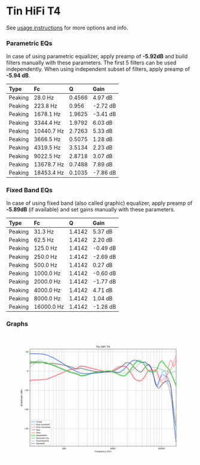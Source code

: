 # Tin HiFi T4
See [usage instructions](https://github.com/jaakkopasanen/AutoEq#usage) for more options and info.

### Parametric EQs
In case of using parametric equalizer, apply preamp of **-5.92dB** and build filters manually
with these parameters. The first 5 filters can be used independently.
When using independent subset of filters, apply preamp of **-5.94 dB**.

| Type    | Fc         |      Q | Gain     |
|:--------|:-----------|:-------|:---------|
| Peaking | 28.0 Hz    | 0.4566 | 4.97 dB  |
| Peaking | 223.8 Hz   | 0.956  | -2.72 dB |
| Peaking | 1678.1 Hz  | 1.9625 | -3.41 dB |
| Peaking | 3344.4 Hz  | 1.9792 | 6.03 dB  |
| Peaking | 10440.7 Hz | 2.7263 | 5.33 dB  |
| Peaking | 3666.5 Hz  | 0.5075 | 1.28 dB  |
| Peaking | 4319.5 Hz  | 3.5134 | 2.23 dB  |
| Peaking | 9022.5 Hz  | 2.8718 | 3.07 dB  |
| Peaking | 13678.7 Hz | 0.7488 | 7.89 dB  |
| Peaking | 18453.4 Hz | 0.1035 | -7.86 dB |

### Fixed Band EQs
In case of using fixed band (also called graphic) equalizer, apply preamp of **-5.89dB**
(if available) and set gains manually with these parameters.

| Type    | Fc         |      Q | Gain     |
|:--------|:-----------|:-------|:---------|
| Peaking | 31.3 Hz    | 1.4142 | 5.37 dB  |
| Peaking | 62.5 Hz    | 1.4142 | 2.20 dB  |
| Peaking | 125.0 Hz   | 1.4142 | -0.49 dB |
| Peaking | 250.0 Hz   | 1.4142 | -2.69 dB |
| Peaking | 500.0 Hz   | 1.4142 | 0.27 dB  |
| Peaking | 1000.0 Hz  | 1.4142 | -0.60 dB |
| Peaking | 2000.0 Hz  | 1.4142 | -1.77 dB |
| Peaking | 4000.0 Hz  | 1.4142 | 4.71 dB  |
| Peaking | 8000.0 Hz  | 1.4142 | 1.04 dB  |
| Peaking | 16000.0 Hz | 1.4142 | -1.28 dB |

### Graphs
![](./Tin%20HiFi%20T4.png)